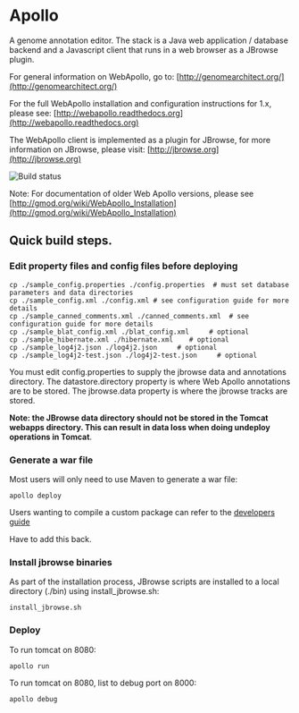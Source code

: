 Apollo
======

A genome annotation editor.  The stack is a Java web application / database backend and a Javascript client that runs in a web browser as a JBrowse plugin.  

For general information on WebApollo, go to: 
[http://genomearchitect.org/](http://genomearchitect.org/)

For the full WebApollo installation and configuration instructions for 1.x, please see:
[http://webapollo.readthedocs.org](http://webapollo.readthedocs.org)

The WebApollo client is implemented as a plugin for JBrowse, for more information on JBrowse, please visit:
[http://jbrowse.org](http://jbrowse.org)

![Build status](https://travis-ci.org/GMOD/Apollo.svg?branch=master)

Note: For documentation of older Web Apollo versions, please see [http://gmod.org/wiki/WebApollo_Installation](http://gmod.org/wiki/WebApollo_Installation)

## Quick build steps.


### Edit property files and config files before deploying

    cp ./sample_config.properties ./config.properties  # must set database parameters and data directories
    cp ./sample_config.xml ./config.xml # see configuration guide for more details
    cp ./sample_canned_comments.xml ./canned_comments.xml  # see configuration guide for more details 
    cp ./sample_blat_config.xml ./blat_config.xml     # optional
    cp ./sample_hibernate.xml ./hibernate.xml    # optional
    cp ./sample_log4j2.json ./log4j2.json     # optional
    cp ./sample_log4j2-test.json ./log4j2-test.json     # optional


You must edit config.properties to supply the jbrowse data and annotations directory. The datastore.directory property is where Web Apollo annotations are to be stored.  The jbrowse.data property is where the jbrowse tracks are stored.

**Note: the JBrowse data directory should not be stored in the Tomcat webapps directory. This can result in data loss when doing undeploy operations in Tomcat**.


### Generate a war file

Most users will only need to use Maven to generate a war file:

    apollo deploy 

Users wanting to compile a custom package can refer to the [developers guide](docs/Developer.md)

Have to add this back.
### Install jbrowse binaries

As part of the installation process, JBrowse scripts are installed to a local directory (./bin) using install\_jbrowse.sh:

    install_jbrowse.sh 

### Deploy

To run tomcat on 8080:

    apollo run 

To run tomcat on 8080, list to debug port on 8000:

    apollo debug 

